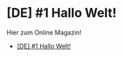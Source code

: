 # [DE] #1 Hallo Welt!


Hier zum Online Magazin!
- [[DE] #1 Hallo Welt!](./01_de_hallo_welt/index.html)
